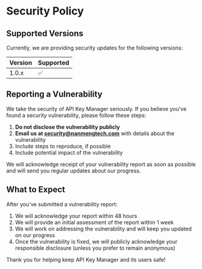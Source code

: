 # Security Policy

## Supported Versions

Currently, we are providing security updates for the following versions:

| Version | Supported          |
| ------- | ------------------ |
| 1.0.x   | :white_check_mark: |

## Reporting a Vulnerability

We take the security of API Key Manager seriously. If you believe you've found a security vulnerability, please follow these steps:

1. **Do not disclose the vulnerability publicly**
2. **Email us at [security@nanmengtech.com](mailto:security@nanmengtech.com)** with details about the vulnerability
3. Include steps to reproduce, if possible
4. Include potential impact of the vulnerability

We will acknowledge receipt of your vulnerability report as soon as possible and will send you regular updates about our progress.

## What to Expect

After you've submitted a vulnerability report:

1. We will acknowledge your report within 48 hours
2. We will provide an initial assessment of the report within 1 week
3. We will work on addressing the vulnerability and will keep you updated on our progress
4. Once the vulnerability is fixed, we will publicly acknowledge your responsible disclosure (unless you prefer to remain anonymous)

Thank you for helping keep API Key Manager and its users safe!

